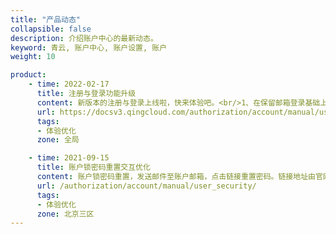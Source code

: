 ```yaml
---
title: "产品动态"
collapsible: false
description: 介绍账户中心的最新动态。
keyword: 青云, 账户中心, 账户设置, 账户
weight: 10

product:
    - time: 2022-02-17
      title: 注册与登录功能升级
      content: 新版本的注册与登录上线啦，快来体验吧。<br/>1、在保留邮箱登录基础上，新增手机号码与微信扫码登录。<br/>2、只需手机号码就能注册啦，大大简化注册流程。<br/>3、适配新的账户设置，可以修改您的登录信息。
      url: https://docsv3.qingcloud.com/authorization/account/manual/user_login/
      tags:
      - 体验优化
      zone: 全局

    - time: 2021-09-15 
      title: 账户锁密码重置交互优化
      content: 账户锁密码重置，发送邮件至账户邮箱，点击链接重置密码。链接地址由官网，更改为 console。
      url: /authorization/account/manual/user_security/
      tags:
      - 体验优化
      zone: 北京三区
---
```


